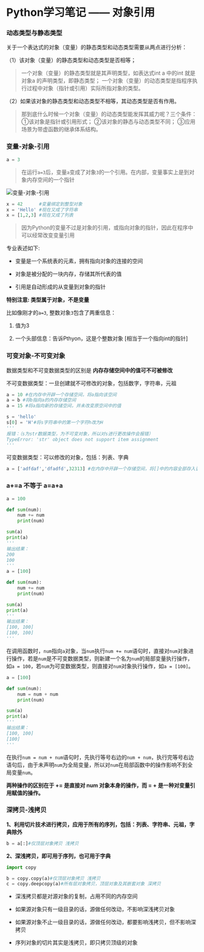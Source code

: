 # Python学习笔记 —— 对象引用 

### 动态类型与静态类型

关于一个表达式的对象（变量）的静态类型和动态类型需要从两点进行分析：

（1）该对象（变量）的静态类型和动态类型是否相等；

> 一个对象（变量）的静态类型就是其声明类型，如表达式int a 中的int 就是对象a 的声明类型，即静态类型；
> 一个对象（变量）的动态类型是指程序执行过程中对象（指针或引用）实际所指对象的类型。

（2）如果该对象的静态类型和动态类型不相等，其动态类型是否有作用。

> 那到底什么时候一个对象（变量）的动态类型能发挥其威力呢？三个条件：
> ①该对象是指针或引用形式；
> ②该对象的静态与动态类型不同；
> ③应用场景为带虚函数的继承体系结构。

### 变量-对象-引用

```python 
a = 3
```

> 在运行`a=3`后，变量`a`变成了对象`3`的一个引用。在内部，变量事实上是到对象内存空间的一个指针

![变量-对象-引用](http://img.blog.csdn.net/20141210215031875)

```python
x = 42      #变量绑定到整型对象
x = 'Hello' #现在又成了字符串
x = [1,2,3] #现在又成了列表
```

> 因为Python的变量不过是对象的引用，或指向对象的指针，因此在程序中可以经常改变变量引用

专业表述如下:

- 变量是一个系统表的元素，拥有指向对象的连接的空间

- 对象是被分配的一块内存，存储其所代表的值

- 引用是自动形成的从变量到对象的指针

**特别注意: 类型属于对象，不是变量** 

比如像刚才的`a=3`, 整数对象`3`包含了两重信息：

1. 值为3

2. 一个头部信息：告诉Pthyon，这是个整数对象 [相当于一个指向int的指针]

### 可变对象-不可变对象

数据类型和不可变数据类型的区别是 **内存存储空间中的值可不可被修改** 

不可变数据类型：一旦创建就不可修改的对象，包括数字，字符串，元祖

```python
a = 10 #在内存中开辟一个存储空间，将a指向该空间
a = b #将b指向a的内存存储空间
a = 15 #将a指向新的存储空间，并未改变原空间中的值

s = 'hello'
s[0] = 'H'#将s字符串中的第一个字符h改为H
'''
报错：（s为str数据类型，为不可变对象，所以对s进行更改操作会报错）
TypeError: 'str' object does not support item assignment
'''
```

可变数据类型：可以修改的对象，包括：列表、字典

```python
a = ['adfdaf','dfadfd',32313] #在内存中开辟一个存储空间，将[]中的内容全部存入该存储空间中，该存储空间中的值即可被改变
```

### a+=a 不等于 a=a+a

```python
a = 100

def sum(num):
    num += num
    print(num)

sum(a)
print(a)
'''
输出结果：
200
100
'''
a = [100]

def sum(num):
    num += num
    print(num)

sum(a)
print(a)
'''
输出结果：
[100, 100]
[100, 100]
'''
```

在调用函数时，`num`指向`a`对象，当`num`执行`num += num`语句时，直接对`num`对象进行操作，若是`num`是不可变数据类型，则新建一个名为`num`的局部变量执行操作，如`a = 100`，若`num`为可变数据类型，则直接对`num`对象执行操作，如`a = [100]`。

```python
a = [100]

def sum(num):
    num = num + num
    print(num)

sum(a)
print(a)
'''
输出结果：
[100, 100]
[100]
'''
```
在执行`num = num + num`语句时，先执行等号右边的`num + num`，执行完等号右边语句后，由于未声明`num`为全局变量，所以对`num`在局部函数中的操作影响不到全局变量`num`。

**两种操作的区别在于 += 是直接对 num 对象本身的操作，而 =   + 是一种对变量引用赋值的操作。** 

### 深拷贝-浅拷贝

**1、利用切片技术进行拷贝，应用于所有的序列，包括：列表、字符串、元祖，字典除外** 

```python
b = a[:]#仅顶层对象拷贝 浅拷贝
```

**2、深浅拷贝，即可用于序列，也可用于字典**

```python
import copy

b = copy.copy(a)#仅顶层对象拷贝 浅拷贝
c = copy.deepcopy(a)#所有层对象拷贝，顶层对象及其嵌套对象 深拷贝
```

- 深浅拷贝都是对源对象的复制，占用不同的内存空间

- 如果源对象只有一级目录的话，源做任何改动，不影响深浅拷贝对象

- 如果源对象不止一级目录的话，源做任何改动，都要影响浅拷贝，但不影响深拷贝

- 序列对象的切片其实是浅拷贝，即只拷贝顶级的对象

